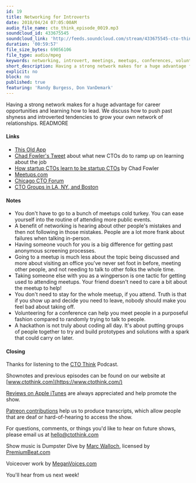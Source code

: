 ```yaml
---
id: 19
title: Networking for Introverts
date: 2018/04/24 07:05:00AM
audio_file_name: cto_think_episode_0019.mp3
soundcloud_id: 433675545
soundcloud_link: 'http://feeds.soundcloud.com/stream/433675545-cto-think-episode-19-networking-for-introverts.mp3'
duration: '00:59:57'
file_size_bytes: 69056106
file_type: audio/mpeg
keywords: networking, introvert, meetings, meetups, conferences, volunteering, hackathons, face-to-face, extroverts, lead generation
short_description: Having a strong network makes for a huge advantage for career opportunities and learning how to lead. We discuss how to push past shyness and introverted tendencies to grow your own network of relationships.
explicit: no
block: no
published: true
featuring: 'Randy Burgess, Don VanDemark'
---
```

Having a strong network makes for a huge advantage for career opportunities and learning how to lead. We discuss how to push past shyness and introverted tendencies to grow your own network of relationships.
READMORE

#### Links

* [This Old App](https://thisoldapp.online)
* [Chad Fowler's Tweet](https://twitter.com/chadfowler/status/982273942785163264) about what new CTOs do to ramp up on learning about the job
* [How startup CTOs learn to be startup CTOs](https://blog.usejournal.com/how-startup-ctos-learn-to-be-startup-ctos-9f6ab3683db0) by Chad Fowler
* [Meetups.com](https://www.meetup.com)
* [Chicago CTO Forum](http://www.chicagoctoforum.com/)
* [CTO Groups in LA, NY, and Boston](http://www.chicagoctoforum.com/locations)

#### Notes

* You don't have to go to a bunch of meetups cold turkey. You can ease yourself into the routine of attending more public events.
* A benefit of networking is hearing about other people's mistakes and then not following in those mistakes. People are a lot more frank about failures when talking in-person.
* Having someone vouch for you is a big difference for getting past anonymous screening processes.
* Going to a meetup is much less about the topic being discussed and more about visiting an office you've never set foot in before, meeting other people, and not needing to talk to other folks the whole time.
* Taking someone else with you as a wingperson is one tactic for getting used to attending meetups. Your friend doesn't need to care a bit about the meetup to help!
* You don't need to stay for the whole meetup, if you attend. Truth is that if you show up and decide you need to leave, nobody should make you feel bad about taking off.
* Volunteering for a conference can help you meet people in a purposeful fashion compared to randomly trying to talk to people.
* A hackathon is not truly about coding all day. It's about putting groups of people together to try and build prototypes and solutions with a spark that could carry on later.

#### Closing

Thanks for listening to the [CTO Think](https://www.ctothink.com) Podcast.  

Shownotes and previous episodes can be found on our website at [www.ctothink.com](https://www.ctothink.com/)  

[Reviews on Apple iTunes](https://itunes.apple.com/us/podcast/cto-think/id1331281544) are always appreciated and help promote the show.  

[Patreon contributions](https://www.patreon.com/ctothink) help us to produce transcripts, which allow people that are deaf or hard-of-hearing to access the show.  

For questions, comments, or things you'd like to hear on future shows, please email us at [hello@ctothink.com](mailto:hello@ctothink.com)  

Show music is Dumpster Dive by [Marc Walloch](http://marcwalloch.com/), licensed by [PremiumBeat.com](https://www.premiumbeat.com)  

Voiceover work by [MeganVoices.com](http://www.meganvoices.com)  

You'll hear from us next week!  
